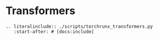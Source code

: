 # Transformers

```{eval-rst}
.. literalinclude:: ./scripts/torchrunx_transformers.py
   :start-after: # [docs:include]
```
